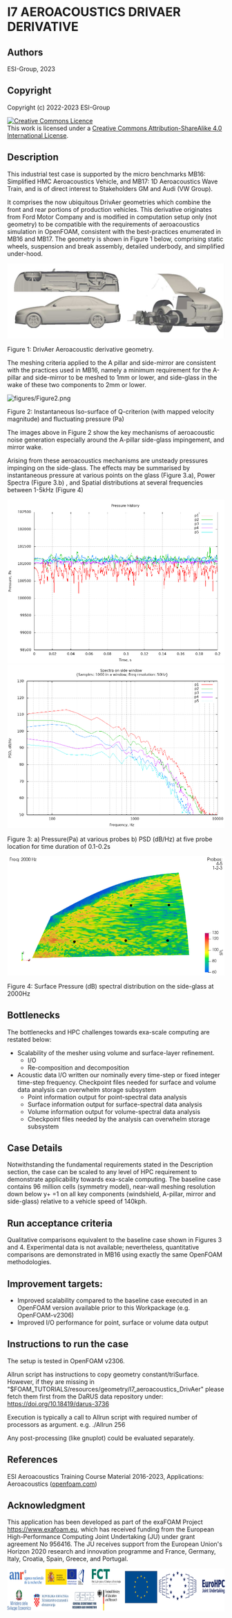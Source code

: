 # I7 AEROACOUSTICS DRIVAER DERIVATIVE


## Authors
ESI-Group, 2023


## Copyright
Copyright (c) 2022-2023 ESI-Group

<a rel="license" href="http://creativecommons.org/licenses/by-sa/4.0/"><img alt="Creative Commons Licence" style="border-width:0" src="https://i.creativecommons.org/l/by-sa/4.0/88x31.png" /></a><br />This work is licensed under a <a rel="license" href="http://creativecommons.org/licenses/by-sa/4.0/">Creative Commons Attribution-ShareAlike 4.0 International License</a>.


## Description
This industrial test case is supported by the micro benchmarks MB16: Simplified HMC Aeroacoustics Vehicle, and MB17: 1D Aeroacoustics Wave Train, and is of direct interest to Stakeholders GM and Audi (VW Group).

It comprises the now ubiquitous DrivAer geometries which combine the front and rear portions of production vehicles. This derivative originates from Ford Motor Company and is modified in computation setup only (not geometry) to be compatible with the requirements of aeroacoustics simulation in OpenFOAM, consistent with the best-practices enumerated in MB16 and MB17. The geometry is shown in Figure 1 below, comprising static wheels, suspension and break assembly, detailed underbody, and simplified under-hood. 

![figures/Figure1.png](figures/Figure1.png)

Figure 1: DrivAer Aeroacoustic derivative geometry.


The meshing criteria applied to the A pillar and side-mirror are consistent with the practices used in MB16, namely a minimum requirement for the A-pillar and side-mirror to be meshed to 1mm or lower, and side-glass in the wake of these two components to 2mm or lower.

![figures/Figure2.png](figures/Figure2.png)

Figure 2: Instantaneous Iso-surface of Q-criterion (with mapped velocity magnitude) and fluctuating pressure (Pa)


The images above in Figure 2 show the key mechanisms of aeroacoustic noise generation especially around the A-pillar side-glass impingement, and mirror wake.

Arising from these aeroacoustics mechanisms are unsteady pressures impinging on the side-glass. The effects may be summarised by instantaneous pressure at various points on the glass (Figure 3.a), Power Spectra (Figure 3.b) , and Spatial distributions at several frequencies between 1-5kHz (Figure 4)


![figures/Figure3a.png](figures/Figure3a.png)
![figures/Figure3b.png](figures/Figure3b.png)

Figure 3: a) Pressure(Pa) at various probes b) PSD (dB/Hz) at five probe location for time duration of 0.1-0.2s


![figures/Figure4.png](figures/Figure4.png)

Figure 4: Surface Pressure (dB) spectral distribution on the side-glass at 2000Hz


## Bottlenecks
The bottlenecks and HPC challenges towards exa-scale computing are restated below:
  - Scalability of the mesher using volume and surface-layer refinement.
    - I/O
    - Re-composition and decomposition
  - Acoustic data I/O written our nominally every time-step or fixed integer time-step frequency. Checkpoint files needed for surface and volume data analysis can overwhelm storage subsystem
    - Point information output for point-spectral data analysis
    - Surface information output for surface-spectral data analysis
    - Volume information output for volume-spectral data analysis
    - Checkpoint files needed by the analysis can overwhelm storage subsystem


## Case Details
Notwithstanding the fundamental requirements stated in the Description section, the case can be scaled to any level of HPC requirement to demonstrate applicability towards exa-scale computing. The baseline case contains 96 million cells (symmetry model), near-wall meshing resolution down below y+ =1 on all key components (windshield, A-pillar, mirror and side-glass) relative to a vehicle speed of 140kph.


## Run acceptance criteria
Qualitative comparisons equivalent to the baseline case shown in Figures 3 and 4. Experimental data is not available; nevertheless, quantitative comparisons are demonstrated in MB16 using exactly the same OpenFOAM methodologies.


## Improvement targets:
  - Improved scalability compared to the baseline case executed in an OpenFOAM version available prior to this Workpackage (e.g. OpenFOAM-v2306)
  - Improved I/O performance for point, surface or volume data output


## Instructions to run the case
The setup is tested in OpenFOAM v2306.

Allrun script has instructions to copy geometry constant/triSurface.
However, if they are missing in "$FOAM_TUTORIALS/resources/geometry/I7_aeroacoustics_DrivAer" please fetch them first from the DaRUS data repository under: https://doi.org/10.18419/darus-3736

Execution is typically a call to Allrun script with required number of processors as argument. e.g. ./Allrun 256

Any post-processing (like gnuplot) could be evaluated separately.


## References
ESI Aeroacoustics Training Course Material 2016-2023, Applications: Aeroacoustics (<a href="https://www.openfoam.com">openfoam.com</a>)


## Acknowledgment
This application has been developed as part of the exaFOAM Project https://www.exafoam.eu, which has received funding from the European High-Performance Computing Joint Undertaking (JU) under grant agreement No 956416. The JU receives support from the European Union's Horizon 2020 research and innovation programme and France, Germany, Italy, Croatia, Spain, Greece, and Portugal.

<img src="figures/Footer_Logos.jpg" alt="footer" height="100">

